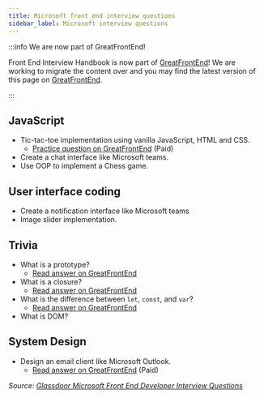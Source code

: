 ```yaml
---
title: Microsoft front end interview questions
sidebar_label: Microsoft interview questions
---
```


:::info We are now part of GreatFrontEnd!

Front End Interview Handbook is now part of [GreatFrontEnd](https://www.greatfrontend.com)! We are working to migrate the content over and you may find the latest version of this page on [GreatFrontEnd](https://www.greatfrontend.com/prepare).

:::

## JavaScript

- Tic-tac-toe implementation using vanilla JavaScript, HTML and CSS.
  - [Practice question on GreatFrontEnd](https://www.greatfrontend.com/questions/user-interface/tic-tac-toe) (Paid)
- Create a chat interface like Microsoft teams.
- Use OOP to implement a Chess game.

## User interface coding

- Create a notification interface like Microsoft teams
- Image slider implementation.

## Trivia

- What is a prototype?
  - [Read answer on GreatFrontEnd](https://www.greatfrontend.com/questions/quiz/explain-how-prototypal-inheritance-works)
- What is a closure?
  - [Read answer on GreatFrontEnd](https://www.greatfrontend.com/questions/quiz/what-is-a-closure-and-how-why-would-you-use-one)
- What is the difference between `let`, `const`, and `var`?
  - [Read answer on GreatFrontEnd](https://www.greatfrontend.com/questions/quiz/what-are-the-differences-between-variables-created-using-let-var-or-const)
- What is DOM?

## System Design

- Design an email client like Microsoft Outlook.
  - [Read answer on GreatFrontEnd](https://www.greatfrontend.com/questions/system-design/email-client-outlook) (Paid)

_Source: [Glassdoor Microsoft Front End Developer Interview Questions](https://www.glassdoor.sg/Interview/Microsoft-Front-End-Developer-Interview-Questions-EI_IE1651.0,9_KO10,29.htm)_
